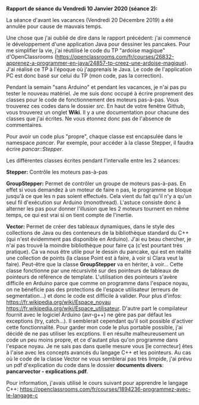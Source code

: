 **Rapport de séance du Vendredi 10 Janvier 2020 (séance 2):**

La séance d'avant les vacances (Vendredi 20 Décembre 2019) a été annulée pour cause de mauvais temps.

Une chose que j'ai oublié de dire dans le rapport précédent: j'ai commencé le développement d'une application Java pour dessiner les pancakes.
Pour me simplifier la vie, j'ai réutilisé le code du TP "ardoise magique" d'OpenClassrooms (https://openclassrooms.com/fr/courses/26832-apprenez-a-programmer-en-java/24857-tp-creez-une-ardoise-magique). J'ai réalisé ce TP à l'époque où j'apprenais le Java.
Le code de l'application PC est donc basé sur celui du TP (mon code, pas la correction).


Pendant la semain "sans Arduino" et pendant les vacances, je n'ai pas pu tester le nouveau matériel. Je me suis donc occupé à écrire proprement des classes pour le code de fonctionnement des moteurs pas-à-pas.
Vous trouverez ces codes dans le dossier _src_.
En haut de votre fenêtre Github, vous trouverez un onglet __Wiki__. Il y a une documentation pour chacune des classes que j'ai écrites. Ne vous étonnez donc pas de l'absence de commentaires.

Pour avoir un code plus "propre", chaque classe est encapsulée dans le namespace *pancar*.
Par exemple, pour accéder à la classe Stepper, il faudra écrire *pancar::Stepper*.

Les différentes classes écrites pendant l'intervalle entre les 2 séances:

__Stepper:__ Contrôle les moteurs pas-à-pas

__GroupStepper:__ Permet de contrôler un groupe de moteurs pas-à-pas. En effet si vous demandez à un moteur de faire n pas, le programme se bloque jusqu'à ce que les n pas soient effectués. Cela vient du fait qu'il n'y a qu'un seul fil d'exécution sur Arduino (monothread). L'astuce consiste donc à alterner les pas pour donner l'illusion que les 2 moteurs tournent en même temps, ce qui est vrai si on tient compte de l'inertie.

__Vector:__ Permet de créer des tableaux dynamiques, dans le style des collections de Java ou des conteneurs de la bibliothèque standard du C++ (qui n'est évidemment pas disponible en Arduino).
J'ai eu beau chercher, je n'ai pas trouvé la moindre bibliothèque pour faire ça (c'est pourtant très pratique). Ca va nous être utile pour le dessin du pancake, qui est en réalité une collection de points (la classe Point est à faire, à voir si Clara veut la faire).
Peut-être que la classe __GroupStepper__ va en hériter, à voir...
Cette classe fonctionne par une récursivité sur des pointeurs de tableaux de pointeurs de référence de template. L'utilisation des pointeurs s'avère difficile en Arduino parce que comme on programme dans l'espace noyau, on ne bénéficie pas des protections de l'espace utilisateur (erreurs de segmentation...) et donc le code est difficile à valider. Pour plus d'infos: https://fr.wikipedia.org/wiki/Espace_noyau https://fr.wikipedia.org/wiki/Espace_utilisateur.
D'autre part le compilateur fournit avec le logiciel Arduino (avr-g++) ne gère pas par défaut les exceptions (try, catch...). Il semblerait cependant qu'il soit possible d'activer cette fonctionnalité. Pour garder mon code le plus portable possible, j'ai décidé de ne pas utiliser les excptions. Il en résulte malheureusement un code un peu moins propre, et ce d'autant plus qu'on programme dans l'espace noyau.
Je ne sais pas dans quelle mesure vous [le correcteur] êtes à l'aise avec les concepts avancés du langage C++ et les pointeurs. Au cas où le code de la classe Vector ne vous semblerai pas très limpide, j'ai prévu un pdf d'explication du code dans le dossier __documents divers__: __pancarvector - explications.pdf__.




Pour information, j'avais utilisé le cours suivant pour apprendre le langage C++: https://openclassrooms.com/fr/courses/1894236-programmez-avec-le-langage-c
